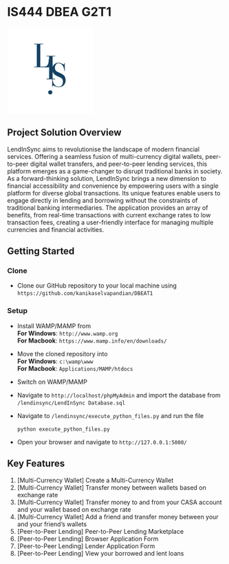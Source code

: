 # IS444 DBEA G2T1
<a>
    <img src="/lendinsync/assets/img/favicon.jpg" title="lendinsync" alt="lendinsync" style="height: 200px">
</a>

## Project Solution Overview
LendInSync aims to revolutionise the landscape of modern financial services. Offering a seamless fusion of multi-currency digital wallets, peer-to-peer digital wallet transfers, and peer-to-peer lending services, this platform emerges as a game-changer to disrupt traditional banks in society. As a forward-thinking solution, LendInSync brings a new dimension to financial accessibility and convenience by empowering users with a single platform for diverse global transactions. Its unique features enable users to engage directly in lending and borrowing without the constraints of traditional banking intermediaries. The application provides an array of benefits, from real-time transactions with current exchange rates to low transaction fees, creating a user-friendly interface for managing multiple currencies and financial activities. 

## Getting Started

### Clone

- Clone our GitHub repository to your local machine using `https://github.com/kanikaselvapandian/DBEAT1`

### Setup

- Install WAMP/MAMP from \
**For Windows**: `http://www.wamp.org` \
**For Macbook**: `https://www.mamp.info/en/downloads/`

- Move the cloned repository into \
**For Windows**: `c:\wamp\www` \
**For Macbook**: `Applications/MAMP/htdocs`

- Switch on WAMP/MAMP

- Navigate to `http://localhost/phpMyAdmin` and import the database from `/lendinsync/LendInSync Database.sql`
- Navigate to `/lendinsync/execute_python_files.py` and run the file
    ````
    python execute_python_files.py
    ````
- Open your browser and navigate to `http://127.0.0.1:5000/`

## Key Features

1. [Multi-Currency Wallet] Create a Multi-Currency Wallet
2. [Multi-Currency Wallet] Transfer money between wallets based on exchange rate
3. [Multi-Currency Wallet] Transfer money to and from your CASA account and your wallet based on exchange rate
4. [Multi-Currency Wallet] Add a friend and transfer money between your and your friend’s wallets
5. [Peer-to-Peer Lending] Peer-to-Peer Lending Marketplace
6. [Peer-to-Peer Lending] Browser Application Form
7. [Peer-to-Peer Lending] Lender Application Form
8. [Peer-to-Peer Lending] View your borrowed and lent loans

